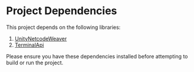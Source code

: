 # Project Dependencies

This project depends on the following libraries:

1. [UnityNetcodeWeaver](https://github.com/EvaisaDev/UnityNetcodeWeaver)
2. [TerminalApi](https://github.com/NotAtomicBomb/TerminalApi)

Please ensure you have these dependencies installed before attempting to build or run the project.